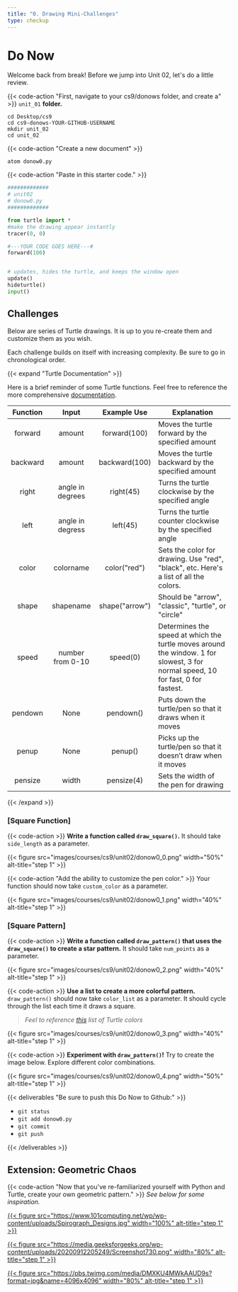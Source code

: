 ```yaml
---
title: "0. Drawing Mini-Challenges"
type: checkup
---
```

# Do Now

Welcome back from break! Before we jump into Unit 02, let's do a little review.


{{< code-action "First, navigate to your cs9/donows folder, and create a" >}} `unit_01` **folder.**

```shell
cd Desktop/cs9
cd cs9-donows-YOUR-GITHUB-USERNAME
mkdir unit_02
cd unit_02
```

{{< code-action "Create a new document" >}}
```shell
atom donow0.py
```

{{< code-action "Paste in this starter code." >}}

```python
#############
# unit02
# donow0.py
#############

from turtle import *
#make the drawing appear instantly
tracer(0, 0)

#---YOUR CODE GOES HERE---#
forward(100)


# updates, hides the turtle, and keeps the window open
update()
hideturtle()
input()
```

## Challenges

Below are series of Turtle drawings. It is up to you re-create them and customize them as you wish.

Each challenge builds on itself with increasing complexity. Be sure to go in chronological order.

{{< expand "Turtle Documentation" >}}

Here is a brief reminder of some Turtle functions. Feel free to reference the more comprehensive [documentation](https://docs.python.org/3/library/turtle.html).

| Function |       Input      |   Example Use  | Explanation                                                                                                                      |
|:--------:|:----------------:|:--------------:|----------------------------------------------------------------------------------------------------------------------------------|
|  forward |      amount      |  forward(100)  | Moves the turtle forward by the specified amount                                                                                 |
| backward |      amount      |  backward(100) | Moves the turtle backward by the specified amount                                                                                |
|   right  | angle in degrees |    right(45)   | Turns the turtle clockwise by the specified angle                                                                                |
|   left   | angle in degress |    left(45)    | Turns the turtle counter clockwise by the specified angle                                                                        |
|   color  |     colorname    |  color("red")  | Sets the color for drawing. Use "red", "black", etc.  Here's a list of all the colors.                                           |
|   shape  |     shapename    | shape("arrow") | Should be "arrow", "classic", "turtle", or "circle"                                                                              |
|   speed  | number from 0-10 |    speed(0)    | Determines the speed at which the turtle moves around the window. 1 for slowest, 3 for normal speed, 10 for fast, 0 for fastest. |
|  pendown |       None       |    pendown()   | Puts down the turtle/pen so that it draws when it moves                                                                          |
|   penup  |       None       |     penup()    | Picks up the turtle/pen so that it doesn’t draw when it moves                                                                    |
| pensize  |       width      |   pensize(4)   | Sets the width of the pen for drawing                                                                                            |
{{< /expand >}}

### [Square Function]

{{< code-action >}} **Write a function called `draw_square()`.** It should take `side_length` as a parameter.


{{< figure src="images/courses/cs9/unit02/donow0_0.png" width="50%" alt-title="step 1" >}}

{{< code-action "Add the ability to customize the pen color." >}} Your function should now take `custom_color` as a parameter.

{{< figure src="images/courses/cs9/unit02/donow0_1.png" width="40%" alt-title="step 1" >}}


### [Square Pattern]

{{< code-action >}} **Write a function called `draw_pattern()` that uses the `draw_square()` to create a star pattern.** It should take `num_points` as a parameter.

{{< figure src="images/courses/cs9/unit02/donow0_2.png" width="40%" alt-title="step 1" >}}


{{< code-action >}} **Use a list to create a more colorful pattern.** `draw_pattern()` should now take `color_list` as a parameter. It should cycle through the list each time it draws a square.
> *Feel to reference [this](https://trinket.io/docs/colors) list of Turtle colors*


{{< figure src="images/courses/cs9/unit02/donow0_3.png" width="40%" alt-title="step 1" >}}

{{< code-action >}} **Experiment with `draw_pattern()`!** Try to create the image below. Explore different color combinations.


{{< figure src="images/courses/cs9/unit02/donow0_4.png" width="50%" alt-title="step 1" >}}

{{< deliverables "Be sure to push this Do Now to Github:" >}}

- `git status`
- `git add donow0.py`
- `git commit`
- `git push`

{{< /deliverables >}}


## Extension: Geometric Chaos

{{< code-action "Now that you've re-familiarized yourself with Python and Turtle, create your own geometric pattern." >}} *See below for some inspiration.*

[{{< figure src="https://www.101computing.net/wp/wp-content/uploads/Spirograph_Designs.jpg" width="100%" alt-title="step 1" >}}](https://www.101computing.net/wp/wp-content/uploads/Spirograph_Designs.jpg)

[{{< figure src="https://media.geeksforgeeks.org/wp-content/uploads/20200912205249/Screenshot730.png" width="80%" alt-title="step 1" >}}](https://media.geeksforgeeks.org/wp-content/uploads/20200912205249/Screenshot730.png)

[{{< figure src="https://pbs.twimg.com/media/DMXKU4MWkAAUD9s?format=jpg&name=4096x4096" width="80%" alt-title="step 1" >}}](https://twitter.com/margaritayong/status/920364309372424193/photo/1)

